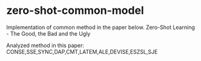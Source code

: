 # zero-shot-common-model

Implementation of common method in the paper below.
Zero-Shot Learning - The Good, the Bad and the Ugly

Analyzed method in this paper: CONSE,SSE,SYNC,DAP,CMT,LATEM,ALE,DEVISE,ESZSL,SJE
